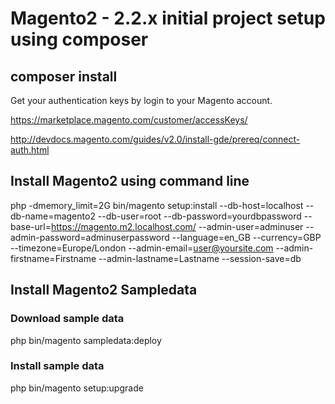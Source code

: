 # Magento2 - 2.2.x initial project setup using composer #

## composer install ##

Get your authentication keys by login to your Magento account.

https://marketplace.magento.com/customer/accessKeys/

http://devdocs.magento.com/guides/v2.0/install-gde/prereq/connect-auth.html

## Install Magento2 using command line ##

php -dmemory_limit=2G bin/magento setup:install --db-host=localhost --db-name=magento2 --db-user=root --db-password=yourdbpassword --base-url=https://magento.m2.localhost.com/ --admin-user=adminuser --admin-password=adminuserpassword --language=en_GB --currency=GBP --timezone=Europe/London --admin-email=user@yoursite.com --admin-firstname=Firstname --admin-lastname=Lastname --session-save=db

## Install Magento2 Sampledata ##

### Download sample data ###

php bin/magento sampledata:deploy

### Install sample data ###

php bin/magento setup:upgrade
